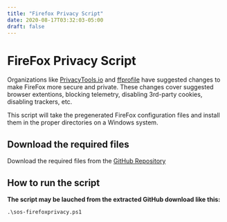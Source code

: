 ```yaml
---
title: "Firefox Privacy Script"
date: 2020-08-17T03:32:03-05:00
draft: false
---
```


# FireFox Privacy Script

Organizations like [PrivacyTools.io](https://www.privacytools.io/browsers/#about_config) and [ffprofile](https://ffprofile.com/) have suggested changes to make FireFox more secure and private.
These changes cover suggested browser extentions, blocking telemetry, disabling 3rd-party cookies, disabling trackers, etc.

This script will take the pregenerated FireFox configuration files and install them in the proper directories on a Windows system.

## Download the required files

Download the required files from the [GitHub Repository](https://github.com/simeononsecurity/FireFox-Privacy-Script)

## How to run the script

**The script may be lauched from the extracted GitHub download like this:**
```
.\sos-firefoxprivacy.ps1
```